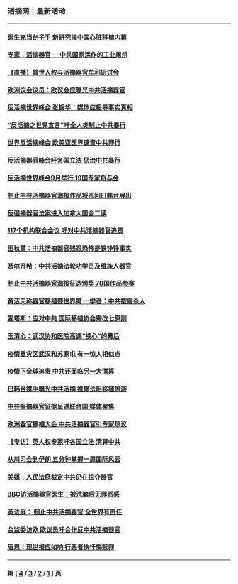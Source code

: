 ### 活摘网：最新活动
---
#### [医生充当刽子手 新研究揭中国心脏移植内幕](../../pages/nf5883/n13772291.md?08120430) 
#### [专家：活摘器官──中共国家运作的工业屠杀](../../pages/nf5883/n13761178.md?08120430) 
#### [【直播】普世人权与活摘器官牟利研讨会](../../pages/nf5883/n13425146.md?08120430) 
#### [欧洲议会议员：欧议会应曝光中共活摘器官](../../pages/nf5883/n13336571.md?08120430) 
#### [反活摘世界峰会 张锦华：媒体应报导事实真相](../../pages/nf5883/n13278502.md?08120430) 
#### [“反活摘之世界宣言”吁全人类制止中共暴行](../../pages/nf5883/n13259730.md?08120430) 
#### [世界反活摘峰会 欧美亚医界谴责中共罪行](../../pages/nf5883/n13253550.md?08120430) 
#### [反活摘器官峰会吁各国立法 惩治中共暴行](../../pages/nf5883/n13245052.md?08120430) 
#### [反活摘世界峰会9月举行 19国专家将与会](../../pages/nf5883/n13201492.md?08120430) 
#### [制止中共活摘器官海报作品将巡回日韩台展出](../../pages/nf5883/n13177791.md?08120430) 
#### [反强摘器官法案进入加拿大国会二读](../../pages/nf5883/n13033450.md?08120430) 
#### [117个机构联合会议 吁对中共活摘器官追责](../../pages/nf5883/n12775087.md?08120430) 
#### [田秋堇：中共活摘器官残忍恐怖是铁铮铮事实](../../pages/nf5883/n12702148.md?08120430) 
#### [吾尔开希：中共活摘法轮功学员及维族人器官](../../pages/nf5883/n12693197.md?08120430) 
#### [制止中共活摘器官海报征选颁奖 70国作品参赛](../../pages/nf5883/n12692050.md?08120430) 
#### [黄洁夫称器官移植要世界第一 学者：中共按需杀人](../../pages/nf5883/n12572329.md?08120430) 
#### [麦塔斯：应对中共 国际移植协会需改七原则](../../pages/nf5883/n12514711.md?08120430) 
#### [玉清心：武汉协和医院高调“换心”的幕后](../../pages/nf5883/n12298730.md?08120430) 
#### [疫情重灾区武汉和苏家屯 有一惊人相似点](../../pages/nf5883/n12150824.md?08120430) 
#### [疫情下全球追责 中共还面临另一大清算](../../pages/nf5883/n12070397.md?08120430) 
#### [日韩台携手曝光中共活摘 推修法阻移植旅游](../../pages/nf5883/n11712046.md?08120430) 
#### [中共强摘器官证据呈递联合国 媒体聚焦](../../pages/nf5883/n11546426.md?08120430) 
#### [欧洲器官移植大会 中共活摘器官引专家热议](../../pages/nf5883/n11539095.md?08120430) 
#### [【专访】英人权专家吁各国立法 清算中共](../../pages/nf5883/n11367315.md?08120430) 
#### [从川习会到伊朗 五分钟掌握一周国际风云](../../pages/nf5883/n11338520.md?08120430) 
#### [美媒：人民法庭裁定中共仍在掠夺器官](../../pages/nf5883/n11334897.md?08120430) 
#### [BBC访活摘器官医生：被洗脑后无罪恶感](../../pages/nf5883/n11335935.md?08120430) 
#### [英法庭： 制止中共活摘器官 全世界有责任](../../pages/nf5883/n11330691.md?08120430) 
#### [台监委访欧 欧议员吁合作反中共活摘器官](../../pages/nf5883/n11109190.md?08120430) 
#### [唐恩：现世报应如响 行恶者快忏悔赎罪](../../pages/nf5883/n11104016.md?08120430) 

---
#### 第 [ [4](./4.md?08120430) / [3](./3.md?08120430) / [2](./2.md?08120430) / [1](./1.md?08120430) ] 页
